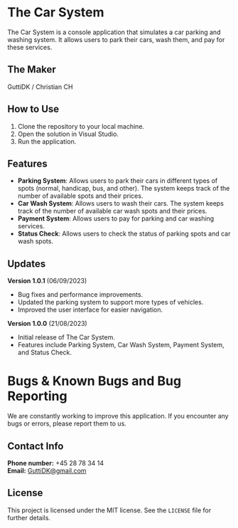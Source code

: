 
# The Car System

The Car System is a console application that simulates a car parking and washing system. It allows users to park their cars, wash them, and pay for these services.

## The Maker

GuttiDK / Christian CH

## How to Use

1. Clone the repository to your local machine.
2. Open the solution in Visual Studio.
3. Run the application.

## Features

- **Parking System**: Allows users to park their cars in different types of spots (normal, handicap, bus, and other). The system keeps track of the number of available spots and their prices.
- **Car Wash System**: Allows users to wash their cars. The system keeps track of the number of available car wash spots and their prices.
- **Payment System**: Allows users to pay for parking and car washing services.
- **Status Check**: Allows users to check the status of parking spots and car wash spots.

## Updates

**Version 1.0.1** (06/09/2023)
- Bug fixes and performance improvements.
- Updated the parking system to support more types of vehicles.
- Improved the user interface for easier navigation.

**Version 1.0.0** (21/08/2023)
- Initial release of The Car System.
- Features include Parking System, Car Wash System, Payment System, and Status Check.

# Bugs & Known Bugs and Bug Reporting
We are constantly working to improve this application. If you encounter any bugs or errors, please report them to us.

## Contact Info
**Phone number:** +45 28 78 34 14  
**Email:** [GuttiDK@gmail.com](mailto:GuttiDK@gmail.com)

## License

This project is licensed under the MIT license. See the `LICENSE` file for further details.
